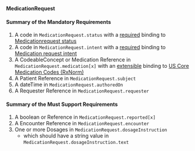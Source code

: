 **MedicationRequest**

#### Summary of the Mandatory Requirements
1.  A  code  in `MedicationRequest.status`
with a [required](http://hl7.org/fhir/R4/terminologies.html#required)
 binding to [Medicationrequest  status](http://hl7.org/fhir/ValueSet/medicationrequest-status)
1.  A  code  in `MedicationRequest.intent`
with a [required](http://hl7.org/fhir/R4/terminologies.html#required)
 binding to [Medication request  intent](http://hl7.org/fhir/ValueSet/medicationrequest-intent)
1.  A  CodeableConcept or Medication Reference in `MedicationRequest.medication[x]`
with an [extensible](http://hl7.org/fhir/R4/terminologies.html#extensible)
 binding to [US Core Medication Codes (RxNorm)](ValueSet-us-core-medication-codes.html)
1.  A Patient Reference  in `MedicationRequest.subject`
1.  A  dateTime  in `MedicationRequest.authoredOn`
1.  A Requester Reference  in `MedicationRequest.requester`

#### Summary of the Must Support Requirements
1.  A  boolean or Reference in `MedicationRequest.reported[x]`
1.  A Encounter Reference  in `MedicationRequest.encounter`
1. One or more  Dosages  in `MedicationRequest.dosageInstruction`
   - which should have a  string value  in `MedicationRequest.dosageInstruction.text`
